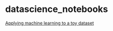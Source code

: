 # datascience_notebooks

[Applying machine learning to a toy dataset](https://github.com/Albert-GM/datascience_notebooks/blob/main/quick_ml_project.ipynb)
